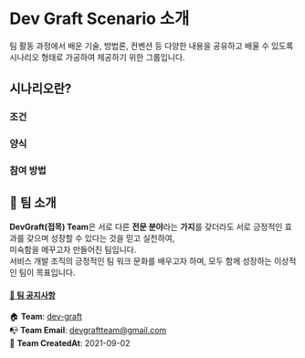 
# Dev Graft Scenario 소개
팀 활동 과정에서 배운 기술, 방법론, 컨벤션 등 다양한 내용을 공유하고 배울 수 있도록 시나리오 형태로 가공하여 제공하기 위한 그룹입니다.


## 시나리오란?

### 조건

### 양식

### 참여 방법


## 📖️️ 팀 소개

**DevGraft(접목) Team**은 서로 다른 **전문 분야**라는 **가지**를 갖더라도 서로 긍정적인 효과를 갖으며 성장할 수 있다는 것을 믿고 실천하여, <br>미숙함을 메꾸고자  만들어진 팀입니다.<br>
서비스 개발 조직의 긍정적인 팀 워크 문화를 배우고자 하며, 모두 함께 성장하는 이상적인 팀이 목표입니다.

#### [📌 팀 공지사항](https://github.com/dev-graft/.github/wiki/%ED%8C%80-%EA%B3%B5%EC%A7%80%EC%82%AC%ED%95%AD)

:house: **Team**: [dev-graft](https://github.com/dev-graft)  
📭 **Team Email**: devgraftteam@gmail.com <br>
🎂 **Team CreatedAt**: 2021-09-02 <br> 


